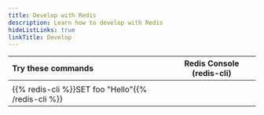 ```yaml
---
title: Develop with Redis
description: Learn how to develop with Redis
hideListLinks: true
linkTitle: Develop
---
```


| Try these commands                       |  Redis Console (redis-cli)           |
|:-----                                    |-----                                 |
|                                          |
{{% redis-cli %}}SET foo "Hello"{{% /redis-cli %}}  |
